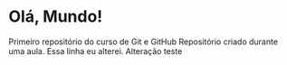 # Olá, Mundo!
Primeiro repositório do curso de Git e GitHub
Repositório criado durante uma aula.
Essa linha eu alterei.
Alteração teste